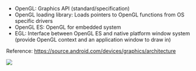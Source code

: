 
- OpenGL: Graphics API (standard/specification)
- OpenGL loading library: Loads pointers to OpenGL functions from OS specific drivers
- OpenGL ES: OpenGL for embedded system
- EGL: Interface between OpenGL ES and native platform window system (provide OpenGL context and an application window to draw in)

Reference: https://source.android.com/devices/graphics/architecture

![](/assets/images/2021-12-21-10-34-00.png)